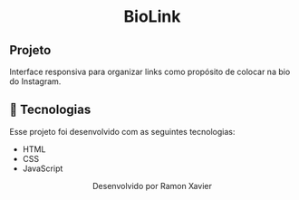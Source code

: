 <h1 align="center"> BioLink </h1>


## Projeto

Interface responsiva para organizar links como propósito de colocar na bio do Instagram.

## 🚀 Tecnologias

Esse projeto foi desenvolvido com as seguintes tecnologias:

- HTML
- CSS
- JavaScript


<p align="center"> Desenvolvido por Ramon Xavier </p>
